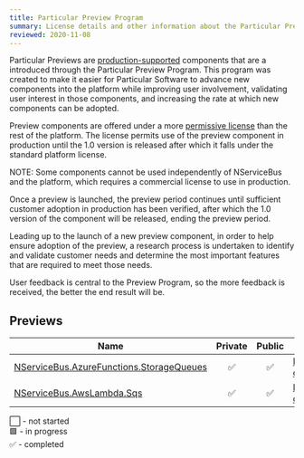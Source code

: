 ```yaml
---
title: Particular Preview Program
summary: License details and other information about the Particular Preview Program
reviewed: 2020-11-08
---
```


Particular Previews are [production-supported](support-policy.md) components that are a introduced through the Particular Preview Program. This program was created to make it easier for Particular Software to advance new components into the platform while improving user involvement, validating user interest in those components, and increasing the rate at which new components can be adopted.

Preview components are offered under a more [permissive license](https://particular.net/eula/previews) than the rest of the platform. The license permits use of the preview component in production until the 1.0 version is released after which it falls under the standard platform license.

NOTE: Some components cannot be used independently of NServiceBus and the platform, which requires a commercial license to use in production.

Once a preview is launched, the preview period continues until sufficient customer adoption in production has been verified, after which the 1.0 version of the component will be released, ending the preview period.

Leading up to the launch of a new preview component, in order to help ensure adoption of the preview, a research process is undertaken to identify and validate customer needs and determine the most important features that are required to meet those needs.

User feedback is central to the Preview Program, so the more feedback is received, the better the end result will be.

## Previews

| Name                       | Private | Public | Notes  |
|----------------------------|:-------:|:------:|--------|
| [NServiceBus.AzureFunctions.StorageQueues](/previews/azure-functions-storage-queues.md)| :white_check_mark: | :white_check_mark: | [Forum discussion](https://discuss.particular.net/t/nservicebus-azurefunctions-storagequeues-public-preview/1911) |
| [NServiceBus.AwsLambda.Sqs](/previews/aws-lambda-simple-queue-service.md)| :white_check_mark: | :white_check_mark: | [Forum discussion](https://discuss.particular.net/t/nservicebus-awslambda-sqs-public-preview-release-available/2158) |

:white_large_square: - not started<br>
:green_square: - in progress<br>
:white_check_mark: - completed<br>
